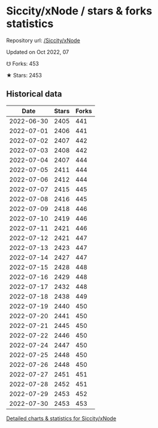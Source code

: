 # Siccity/xNode / stars & forks statistics

Repository url: [/Siccity/xNode](https://github.com/Siccity/xNode)

Updated on Oct 2022, 07

☋ Forks: 453

★ Stars: 2453

## Historical data
| Date | Stars | Forks |
|------|-------|-------|
| 2022-06-30 | 2405 | 441 | 
| 2022-07-01 | 2406 | 441 | 
| 2022-07-02 | 2407 | 442 | 
| 2022-07-03 | 2408 | 442 | 
| 2022-07-04 | 2407 | 444 | 
| 2022-07-05 | 2411 | 444 | 
| 2022-07-06 | 2412 | 444 | 
| 2022-07-07 | 2415 | 445 | 
| 2022-07-08 | 2416 | 445 | 
| 2022-07-09 | 2418 | 446 | 
| 2022-07-10 | 2419 | 446 | 
| 2022-07-11 | 2421 | 446 | 
| 2022-07-12 | 2421 | 447 | 
| 2022-07-13 | 2423 | 447 | 
| 2022-07-14 | 2427 | 447 | 
| 2022-07-15 | 2428 | 448 | 
| 2022-07-16 | 2429 | 448 | 
| 2022-07-17 | 2432 | 448 | 
| 2022-07-18 | 2438 | 449 | 
| 2022-07-19 | 2440 | 450 | 
| 2022-07-20 | 2441 | 450 | 
| 2022-07-21 | 2445 | 450 | 
| 2022-07-22 | 2446 | 450 | 
| 2022-07-24 | 2447 | 450 | 
| 2022-07-25 | 2448 | 450 | 
| 2022-07-26 | 2448 | 450 | 
| 2022-07-27 | 2451 | 451 | 
| 2022-07-28 | 2452 | 451 | 
| 2022-07-29 | 2453 | 452 | 
| 2022-07-30 | 2453 | 453 | 


[Detailed charts & statistics for Siccity/xNode](https://reviewgithub.com/rep/Siccity/xNode)
